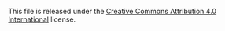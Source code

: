 This file is released under the [Creative Commons Attribution 4.0 International](https://creativecommons.org/licenses/by/4.0/) license.
